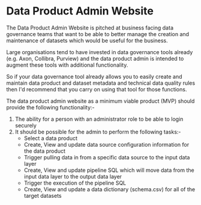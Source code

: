 # Data Product Admin Website

The Data Product Admin Website is pitched at business facing data governance teams that want to be able to 
better manage the creation and maintenance of datasets which would be useful for the business.

Large organisations tend to have invested in data governance tools already (e.g. Axon, Collibra, Purview) and 
the data product admin is intended to augment these tools with additional functionality.

So if your data governance tool already allows you to easily create and maintain data product and dataset metadata and technical data quality rules then I'd recommend that you carry on using that tool for those functions.

The data product admin website as a minimum viable product (MVP) should provide the following functionality:-

1. The ability for a person with an administrator role to be able to login securely
2. It should be possible for the admin to perform the following tasks:-
   * Select a data product 
   * Create, View and update data source configuration information for the data product
   * Trigger pulling data in from a specific data source to the input data layer
   * Create, View and update pipeline SQL which will move data from the input data layer to the output data layer
   * Trigger the execution of the pipeline SQL
   * Create, View and update a data dictionary (schema.csv) for all of the target datasets 
   
